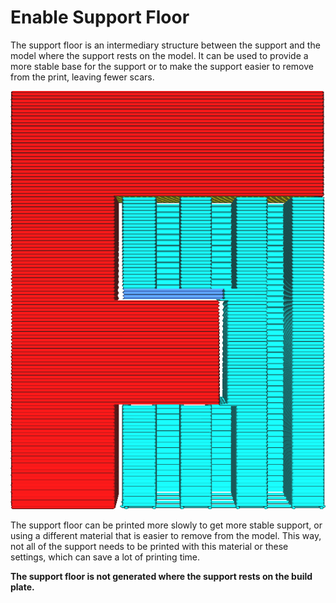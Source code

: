 Enable Support Floor
====
The support floor is an intermediary structure between the support and the model where the support rests on the model. It can be used to provide a more stable base for the support or to make the support easier to remove from the print, leaving fewer scars.

<!--screenshot {
"image_path": "support_bottom_enable.png",
"models": [{"script": "f3.scad"}],
"camera_position": [0, 134, 20],
"settings": {
    "support_enable": true,
    "support_bottom_enable": true
},
"colours": 64
}-->
![The support floor is coloured in a darker shade of blue](images/support_bottom_enable.png)

The support floor can be printed more slowly to get more stable support, or using a different material that is easier to remove from the model. This way, not all of the support needs to be printed with this material or these settings, which can save a lot of printing time.

**The support floor is not generated where the support rests on the build plate.**